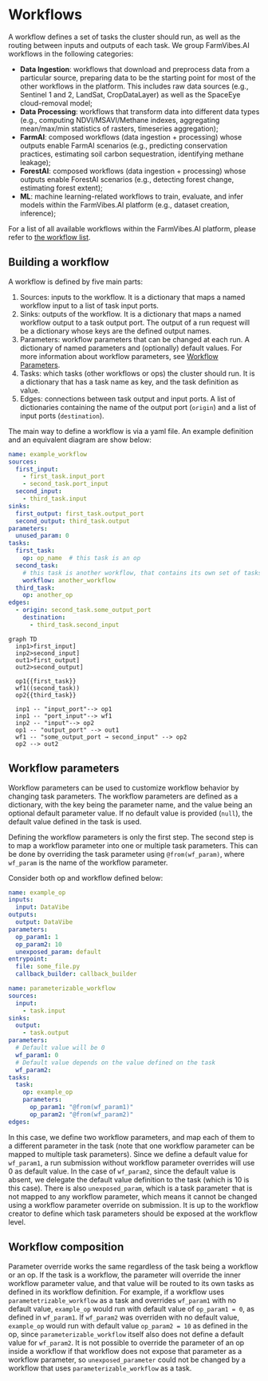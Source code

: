 # Workflows

A workflow defines a set of tasks the cluster should run, as well as the routing between inputs and outputs of each task.
We group FarmVibes.AI workflows in the following categories:

- **Data Ingestion**: workflows that download and preprocess data from a particular source, preparing data to be the starting point for most of the other workflows in the platform.
This includes raw data sources (e.g., Sentinel 1 and 2, LandSat, CropDataLayer) as well as the SpaceEye cloud-removal model;
- **Data Processing**: workflows that transform data into different data types (e.g., computing NDVI/MSAVI/Methane indexes, aggregating mean/max/min statistics of rasters, timeseries aggregation);
- **FarmAI**:  composed workflows (data ingestion + processing) whose outputs enable FarmAI scenarios (e.g., predicting conservation practices, estimating soil carbon sequestration, identifying methane leakage);
- **ForestAI**: composed workflows (data ingestion + processing) whose outputs enable ForestAI scenarios (e.g., detecting forest change, estimating forest extent);
- **ML**: machine learning-related workflows to train, evaluate, and infer models within the FarmVibes.AI platform (e.g., dataset creation, inference);

For a list of all available workflows within the FarmVibes.AI platform, please
refer to [the workflow list](./WORKFLOW_LIST.md).

## Building a workflow

A workflow is defined by five main parts:

  1. Sources: inputs to the workflow. It is a dictionary that maps a named workflow input to a list of task input ports.
  2. Sinks: outputs of the workflow. It is a dictionary that maps a named workflow output to a task output port.
  The output of a run request will be a dictionary whose keys are the defined output names.
  3. Parameters: workflow parameters that can be changed at each run. A dictionary of named parameters and (optionally) default values.
  For more information about workflow parameters, see [Workflow Parameters](#workflow-parameters).
  4. Tasks: which tasks (other workflows or ops) the cluster should run.
  It is a dictionary that has a task name as key, and the task definition as value.
  5. Edges: connections between task output and input ports.
  A list of dictionaries containing the name of the output port (`origin`) and a list of input ports (`destination`).

The main way to define a workflow is via a yaml file. An example definition and an equivalent diagram are show below:

```yaml
name: example_workflow
sources:
  first_input:
    - first_task.input_port
    - second_task.port_input
  second_input:
    - third_task.input
sinks:
  first_output: first_task.output_port
  second_output: third_task.output
parameters:
  unused_param: 0
tasks:
  first_task:
    op: op_name  # this task is an op
  second_task:
    # this task is another workflow, that contains its own set of tasks
    workflow: another_workflow
  third_task:
    op: another_op
edges:
  - origin: second_task.some_output_port
    destination:
      - third_task.second_input
```

```{mermaid}
graph TD
  inp1>first_input]
  inp2>second_input]
  out1>first_output]
  out2>second_output]

  op1{{first_task}}
  wf1((second_task))
  op2{{third_task}}

  inp1 -- "input_port"--> op1
  inp1 -- "port_input"--> wf1
  inp2 -- "input"--> op2
  op1 -- "output_port" --> out1
  wf1 -- "some_output_port → second_input" --> op2
  op2 --> out2
```

## Workflow parameters

Workflow parameters can be used to customize workflow behavior by changing task parameters.
The workflow parameters are defined as a dictionary, with the key being the parameter name, and the value being an optional default parameter value.
If no default value is provided (`null`), the default value defined in the task is used.

Defining the workflow parameters is only the first step.
The second step is to map a workflow parameter into one or multiple task parameters.
This can be done by overriding the task parameter using `@from(wf_param)`, where `wf_param` is the name of the workflow parameter.

Consider both op and workflow defined below:

```yaml
name: example_op
inputs:
  input: DataVibe
outputs:
  output: DataVibe
parameters:
  op_param1: 1
  op_param2: 10
  unexposed_param: default
entrypoint:
  file: some_file.py
  callback_builder: callback_builder
```

```yaml
name: parameterizable_workflow
sources:
  input:
    - task.input
sinks:
  output:
    - task.output
parameters:
  # Default value will be 0
  wf_param1: 0
  # Default value depends on the value defined on the task
  wf_param2:
tasks:
  task:
    op: example_op
    parameters:
      op_param1: "@from(wf_param1)"
      op_param2: "@from(wf_param2)"
edges:
```

In this case, we define two workflow parameters, and map each of them to a different parameter in the task (note that one workflow parameter can be mapped to multiple task parameters).
Since we define a default value for `wf_param1`, a run submission without workflow parameter overrides will use 0 as default value.
In the case of `wf_param2`, since the default value is absent, we delegate the default value definition to the task (which is 10 is this case).
There is also `unexposed_param`, which is a task parameter that is not mapped to any workflow parameter, which means it cannot be changed using a workflow parameter override on submission.
It is up to the workflow creator to define which task parameters should be exposed at the workflow level.

## Workflow composition

Parameter override works the same regardless of the task being a workflow or an op.
If the task is a workflow, the parameter will override the inner workflow parameter value, and that value will be routed to its own tasks as defined in its workflow definition.
For example, if a workflow uses `parametetrizable_workflow` as a task and overrides `wf_param1` with no default value, `example_op` would run with default value of `op_param1 = 0`, as defined in `wf_param1`.
If `wf_param2` was overriden with no default value, `example_op` would run with default value `op_param2 = 10` as defined in the op, since `parameterizable_workflow` itself also does not define a default value for `wf_param2`.
It is not possible to override the parameter of an op inside a workflow if that workflow does not expose that parameter as a workflow parameter, so `unexposed_parameter` could not be changed by a workflow that uses `parameterizable_workflow` as a task.
